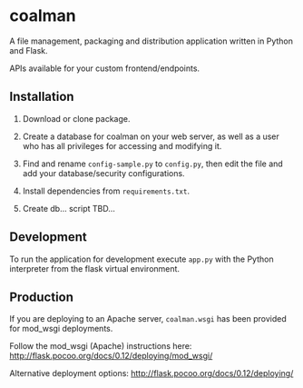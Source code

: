 coalman
=========

A file management, packaging and distribution application written in Python and Flask.

APIs available for your custom frontend/endpoints.

Installation
------------

1. Download or clone package.

2. Create a database for coalman on your web server, as well as a user who has all privileges for accessing and modifying it.

3. Find and rename `config-sample.py` to `config.py`, then edit the file and add your database/security configurations.

4. Install dependencies from `requirements.txt`.

5. Create db...  script TBD...

Development
-----------

To run the application for development execute `app.py` with the Python interpreter from the flask virtual environment.

Production
----------

If you are deploying to an Apache server, `coalman.wsgi` has been provided for mod_wsgi deployments.

Follow the mod_wsgi (Apache) instructions here:
http://flask.pocoo.org/docs/0.12/deploying/mod_wsgi/

Alternative deployment options:
http://flask.pocoo.org/docs/0.12/deploying/